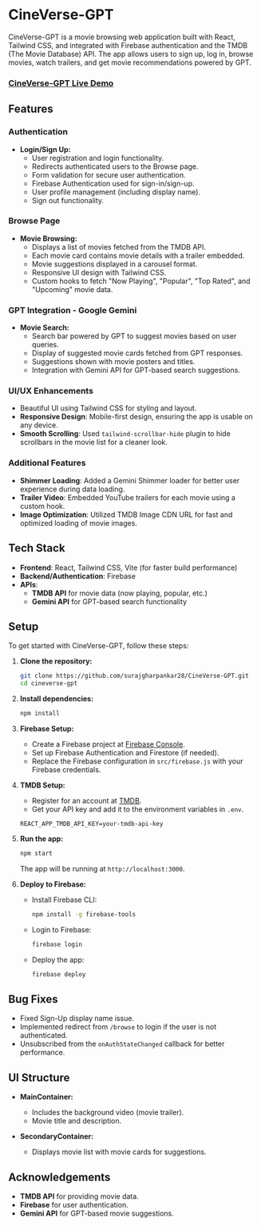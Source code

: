 # CineVerse-GPT

CineVerse-GPT is a movie browsing web application built with React, Tailwind CSS, and integrated with Firebase authentication and the TMDB (The Movie Database) API. The app allows users to sign up, log in, browse movies, watch trailers, and get movie recommendations powered by GPT.

### [CineVerse-GPT Live Demo](https://cineverse-gpt.vercel.app/)

## Features

### Authentication
- **Login/Sign Up:**
  - User registration and login functionality.
  - Redirects authenticated users to the Browse page.
  - Form validation for secure user authentication.
  - Firebase Authentication used for sign-in/sign-up.
  - User profile management (including display name).
  - Sign out functionality.

### Browse Page
- **Movie Browsing:**
  - Displays a list of movies fetched from the TMDB API.
  - Each movie card contains movie details with a trailer embedded.
  - Movie suggestions displayed in a carousel format.
  - Responsive UI design with Tailwind CSS.
  - Custom hooks to fetch "Now Playing", "Popular", "Top Rated", and "Upcoming" movie data.

### GPT Integration - Google Gemini
- **Movie Search:**
  - Search bar powered by GPT to suggest movies based on user queries.
  - Display of suggested movie cards fetched from GPT responses.
  - Suggestions shown with movie posters and titles.
  - Integration with Gemini API for GPT-based search suggestions.

### UI/UX Enhancements
- Beautiful UI using Tailwind CSS for styling and layout.
- **Responsive Design**: Mobile-first design, ensuring the app is usable on any device.
- **Smooth Scrolling**: Used `tailwind-scrollbar-hide` plugin to hide scrollbars in the movie list for a cleaner look.

### Additional Features
- **Shimmer Loading**: Added a Gemini Shimmer loader for better user experience during data loading.
- **Trailer Video**: Embedded YouTube trailers for each movie using a custom hook.
- **Image Optimization**: Utilized TMDB Image CDN URL for fast and optimized loading of movie images.

## Tech Stack

- **Frontend**: React, Tailwind CSS, Vite (for faster build performance)
- **Backend/Authentication**: Firebase
- **APIs**: 
  - **TMDB API** for movie data (now playing, popular, etc.)
  - **Gemini API** for GPT-based search functionality

## Setup

To get started with CineVerse-GPT, follow these steps:

1. **Clone the repository:**

   ```bash
   git clone https://github.com/surajgharpankar28/CineVerse-GPT.git
   cd cineverse-gpt
   ```

2. **Install dependencies:**

   ```bash
   npm install
   ```

3. **Firebase Setup:**
   - Create a Firebase project at [Firebase Console](https://console.firebase.google.com/).
   - Set up Firebase Authentication and Firestore (if needed).
   - Replace the Firebase configuration in `src/firebase.js` with your Firebase credentials.

4. **TMDB Setup:**
   - Register for an account at [TMDB](https://www.themoviedb.org/).
   - Get your API key and add it to the environment variables in `.env`.

   ```env
   REACT_APP_TMDB_API_KEY=your-tmdb-api-key
   ```

5. **Run the app:**

   ```bash
   npm start
   ```

   The app will be running at `http://localhost:3000`.

6. **Deploy to Firebase:**

   - Install Firebase CLI:

     ```bash
     npm install -g firebase-tools
     ```

   - Login to Firebase:

     ```bash
     firebase login
     ```

   - Deploy the app:

     ```bash
     firebase deploy
     ```

## Bug Fixes

- Fixed Sign-Up display name issue.
- Implemented redirect from `/browse` to login if the user is not authenticated.
- Unsubscribed from the `onAuthStateChanged` callback for better performance.
  
## UI Structure

- **MainContainer:**
  - Includes the background video (movie trailer).
  - Movie title and description.

- **SecondaryContainer:**
  - Displays movie list with movie cards for suggestions.

## Acknowledgements

- **TMDB API** for providing movie data.
- **Firebase** for user authentication.
- **Gemini API** for GPT-based movie suggestions.

